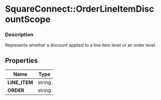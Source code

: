 # SquareConnect::OrderLineItemDiscountScope

### Description

Represents whether a discount applied to a line item level or an order level.

## Properties
Name | Type
------------ | -------------
**LINE_ITEM** | string
**ORDER** | string


